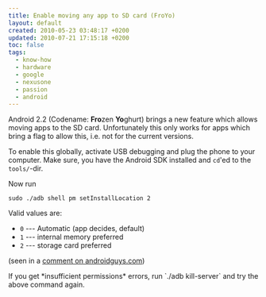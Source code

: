 ```yaml
---
title: Enable moving any app to SD card (FroYo)
layout: default
created: 2010-05-23 03:48:17 +0200
updated: 2010-07-21 17:15:18 +0200
toc: false
tags:
  - know-how
  - hardware
  - google
  - nexusone
  - passion
  - android
---
```

Android 2.2 (Codename: **Fro**zen **Yo**ghurt) brings a new feature which allows moving apps to the SD card.
Unfortunately this only works for apps which bring a flag to allow this, i.e. not for the current versions.

To enable this globally, activate USB debugging and plug the phone to your computer. Make sure,
you have the Android SDK installed and `cd`'ed to the `tools/`-dir.

Now run

    sudo ./adb shell pm setInstallLocation 2

Valid values are:

  * `0` --- Automatic (app decides, default)
  * `1` --- internal memory preferred
  * `2` --- storage card preferred

(seen in a [comment on androidguys.com](http://www.androidguys.com/2010/05/22/storing-apps-sd-froyo/#IDComment76660167))

<p><div class="notetip" markdown="1">
If you get *insufficient permissions* errors, run `./adb kill-server` and try the above command again.
</div></p>
